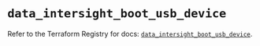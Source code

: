# `data_intersight_boot_usb_device`

Refer to the Terraform Registry for docs: [`data_intersight_boot_usb_device`](https://registry.terraform.io/providers/ciscodevnet/intersight/1.0.71/docs/data-sources/boot_usb_device).
